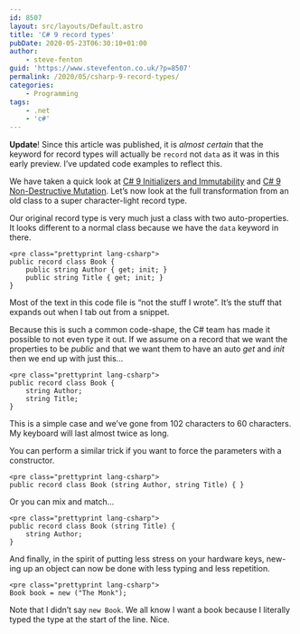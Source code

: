 ```yaml
---
id: 8507
layout: src/layouts/Default.astro
title: 'C# 9 record types'
pubDate: 2020-05-23T06:30:10+01:00
author:
    - steve-fenton
guid: 'https://www.stevefenton.co.uk/?p=8507'
permalink: /2020/05/csharp-9-record-types/
categories:
    - Programming
tags:
    - .net
    - 'c#'
---
```


**Update**! Since this article was published, it is *almost certain* that the keyword for record types will actually be `record` not `data` as it was in this early preview. I’ve updated code examples to reflect this.

We have taken a quick look at [C# 9 Initializers and Immutability](https://www.stevefenton.co.uk/2020/05/csharp-9-initializers-and-immutability/) and [C# 9 Non-Destructive Mutation](https://www.stevefenton.co.uk/2020/05/csharp-9-non-destructive-mutation/). Let’s now look at the full transformation from an old class to a super character-light record type.

Our original record type is very much just a class with two auto-properties. It looks different to a normal class because we have the `data` keyword in there.

```
<pre class="prettyprint lang-csharp">
public record class Book {
    public string Author { get; init; }
    public string Title { get; init; }
}
```

Most of the text in this code file is “not the stuff I wrote”. It’s the stuff that expands out when I tab out from a snippet.

Because this is such a common code-shape, the C# team has made it possible to not even type it out. If we assume on a record that we want the properties to be *public* and that we want them to have an auto *get* and *init* then we end up with just this…

```
<pre class="prettyprint lang-csharp">
public record class Book {
    string Author;
    string Title;
}
```

This is a simple case and we’ve gone from 102 characters to 60 characters. My keyboard will last almost twice as long.

You can perform a similar trick if you want to force the parameters with a constructor.

```
<pre class="prettyprint lang-csharp">
public record class Book (string Author, string Title) { }
```

Or you can mix and match…

```
<pre class="prettyprint lang-csharp">
public record class Book (string Title) {
    string Author;
}
```

And finally, in the spirit of putting less stress on your hardware keys, new-ing up an object can now be done with less typing and less repetition.

```
<pre class="prettyprint lang-csharp">
Book book = new ("The Monk");
```

Note that I didn’t say `new Book`. We all know I want a book because I literally typed the type at the start of the line. Nice.